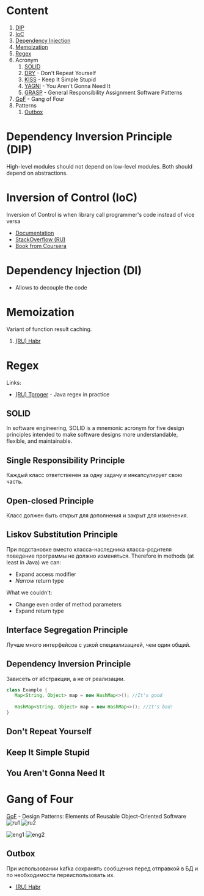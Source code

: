 # Content
1. [DIP](#dependency-inversion-principle--dip-)
2. [IoC](#inversion-of-control--ioc-)
3. [Dependency Injection](#dependency-injection--di-)
4. [Memoization](#memoization)
5. [Regex](#regex)
6. Acronym
   1. [SOLID](#solid)
   2. [DRY](#dont-repeat-yourself) - Don't Repeat Yourself
   3. [KISS](#keep-it-simple-stupid) - Keep It Simple Stupid
   4. [YAGNI](#you-arent-gonna-need-it) - You Aren't Gonna Need It
   5. [GRASP](#grasp) - General Responsibility Assignment Software Patterns
7. [GoF](#gang-of-four) - Gang of Four
8. Patterns
   1. [Outbox](#outbox)

# Dependency Inversion Principle (DIP)
High-level modules should not depend on low-level modules. Both should depend on abstractions.
# Inversion of Control (IoC)
Inversion of Control is when library call programmer's code instead of vice versa
- [Documentation](https://docs.spring.io/spring-framework/docs/current/reference/html/core.html#spring-core)
- [StackOverflow (RU)](ru.stackoverflow.com/questions/499395/)
- [Book from Coursera](Spring%20IoC%20Container.pdf)
# Dependency Injection (DI)
- Allows to decouple the code

# Memoization
Variant of function result caching.
1. [(RU) Habr](https://habr.com/en/post/97513/)

# Regex
Links:
- [(RU) Tproger](https://tproger.ru/articles/java-regex-ispolzovanie-reguljarnyh-vyrazhenij-na-praktike/) - Java regex in practice

## SOLID
In software engineering, SOLID is a mnemonic acronym 
for five design principles intended to make software designs 
more understandable, flexible, and maintainable.
## Single Responsibility Principle
Каждый класс ответственен за одну задачу и инкапсулирует свою часть.
## Open-closed Principle
Класс должен быть открыт для дополнения и закрыт для изменения.
## Liskov Substitution Principle
При подстановке вместо класса-наследника класса-родителя 
поведение программы не должно изменяться.
Therefore in methods (at least in Java) we can:
- Expand access modifier
- *Narrow* return type  

What we couldn't:
- Change even order of method parameters
- Expand return type
## Interface Segregation Principle
Лучше много интерфейсов с узкой специализацией, чем один общий.
## Dependency Inversion Principle
Зависеть от абстракции, а не от реализации.
```java
class Example {
   Map<String, Object> map = new HashMap<>(); //It's good
   
   HashMap<String, Object> map = new HashMap<>(); //It's bad!
}
```
## Don't Repeat Yourself
## Keep It Simple Stupid
## You Aren't Gonna Need It

# Gang of Four
[GoF](https://refactoring.guru/ru/design-patterns) - Design Patterns: Elements of Reusable Object-Oriented Software
![ru1](GoFru1.jpg)
![ru2](GoFru2.jpg)

![eng1](GoFeng1.png)
![eng2](GoFeng2.png)

## Outbox
При использовании kafka сохранять сообщения перед отправкой в БД и 
по необходимости переиспользовать их.

- [(RU) Habr](https://habr.com/ru/company/lamoda/blog/678932/)